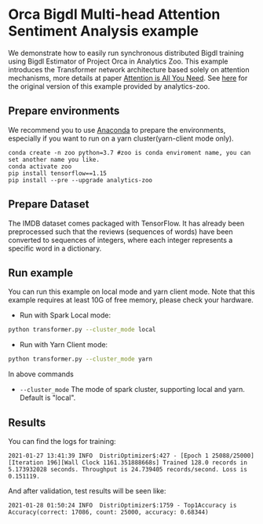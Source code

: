# Orca Bigdl Multi-head Attention Sentiment Analysis example

We demonstrate how to easily run synchronous distributed Bigdl training using Bigdl Estimator of Project Orca in Analytics Zoo. This example introduces the Transformer network architecture based solely on attention mechanisms, more details at paper [Attention is All You Need](https://arxiv.org/abs/1706.03762). See [here](https://github.com/intel-analytics/analytics-zoo/tree/master/pyzoo/zoo/examples/attention) for the original version of this example provided by analytics-zoo.

## Prepare environments
We recommend you to use [Anaconda](https://www.anaconda.com/distribution/#linux) to prepare the environments, especially if you want to run on a yarn cluster(yarn-client mode only).
```
conda create -n zoo python=3.7 #zoo is conda enviroment name, you can set another name you like.
conda activate zoo
pip install tensorflow==1.15
pip install --pre --upgrade analytics-zoo
```

## Prepare Dataset
The IMDB dataset comes packaged with TensorFlow. It has already been preprocessed such that the reviews (sequences of words) have been converted to sequences of integers, where each integer represents a specific word in a dictionary.


## Run example
You can run this example on local mode and yarn client mode. Note that this example requires at least 10G of free memory, please check your hardware.

- Run with Spark Local mode:
```bash
python transformer.py --cluster_mode local
```

- Run with Yarn Client mode:
```bash
python transformer.py --cluster_mode yarn
```

In above commands
* `--cluster_mode` The mode of spark cluster, supporting local and yarn. Default is "local".


## Results
You can find the logs for training:
```
2021-01-27 13:41:39 INFO  DistriOptimizer$:427 - [Epoch 1 25088/25000][Iteration 196][Wall Clock 1161.351888668s] Trained 128.0 records in 5.173932028 seconds. Throughput is 24.739405 records/second. Loss is 0.151119.
```
And after validation, test results will be seen like:
```
2021-01-28 01:50:24 INFO  DistriOptimizer$:1759 - Top1Accuracy is Accuracy(correct: 17086, count: 25000, accuracy: 0.68344)
```
